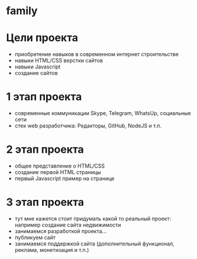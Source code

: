 # family

# Цели проекта

* приобретение навыков в современном интернет строительстве
* навыки HTML/CSS верстки сайтов
* навыки Javascript
* создание сайтов

# 1 этап проекта

* современные коммуникации Skype, Telegram, WhatsUp, социальные сети
* стек web разработчика: Редакторы, GitHub, NodeJS и т.п.

# 2 этап проекта

* общее представление о HTML/CSS
* создание первой HTML страницы
* первый Javascript пример на странице

# 3 этап проекта

* тут мне кажется стоит придумать какой то реальный проект: например создание сайта недвижимости
* занимаемся разработкой проекта...
* публикуем сайт
* занимаемся поддержкой сайта (дополнительный функционал, реклама, монетизация и т.п.)
